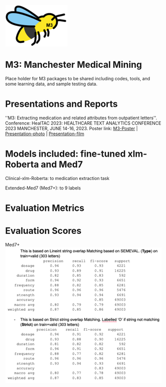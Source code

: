 <img src="https://github.com/HECTA-UoM/M3/blob/main/M3_logo.png" width=200>

# M3: Manchester Medical Mining

Place holder for M3 packages to be shared including codes, tools, and some learning data, and sample testing data.

# Presentations and Reports

''M3: Extracting medication and related attributes from outpatient letters''. Conference: HealTAC 2023: HEALTHCARE TEXT ANALYTICS CONFERENCE 2023 MANCHESTER, JUNE 14-16, 2023.
Poster link: 
[M3-Poster](https://www.researchgate.net/publication/371696214_M3_Extracting_medication_and_related_attributes_from_outpatient_letters)
| [Presentation-photo](https://drive.google.com/file/d/1BE74mrRNCeT77IVMRveJHcv3QpZSfMVM/view?usp=sharing) | [Presentation-film](https://drive.google.com/file/d/1eWsemaMpbARxbmEAh7rpPltN9oNeTTzt/view?usp=sharing)
 
# Models included: fine-tuned xlm-Roberta and Med7
Clinical-xlm-Roberta: to medication extraction task

Extended-Med7 (Med7+): to 9 labels

# Evaluation Metrics

# Evaluation Scores

Med7+
<img src="https://github.com/HECTA-UoM/M3/blob/main/med7_plus.png" width=700>


